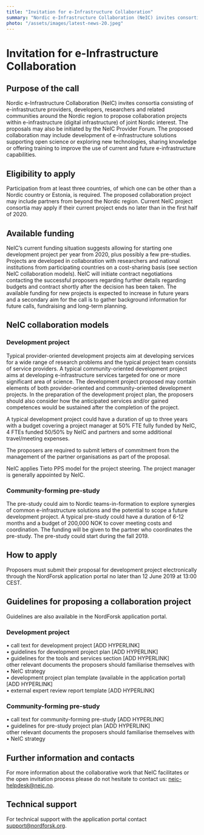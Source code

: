 ```yaml
---
title: "Invitation for e-Infrastructure Collaboration"
summary: "Nordic e-Infrastructure Collaboration (NeIC) invites consortia consisting of e-infrastructure providers, developers, researchers and related communities around the Nordic region to propose collaboration projects within e-infrastructure (digital infrastructure) of joint Nordic interest."
photo: "/assets/images/latest-news-20.jpeg"
---
```


Invitation for e-Infrastructure Collaboration 
===============================

## Purpose of the call
Nordic e-Infrastructure Collaboration (NeIC) invites consortia consisting of e-infrastructure providers, developers, researchers and related communities around the Nordic region to propose collaboration projects within e-infrastructure (digital infrastructure) of joint Nordic interest. The proposals may also be initiated by the NeIC Provider Forum. The proposed collaboration may include development of e-infrastructure solutions supporting open science or exploring new technologies, sharing knowledge or offering training to improve the use of current and future e-infrastructure capabilities.
<br>
## Eligibility to apply
Participation from at least three countries, of which one can be other than a Nordic country or Estonia, is required. The proposed collaboration project may include partners from beyond the Nordic region. Current NeIC project consortia may apply if their current project ends no later than in the first half of 2020.
<br>
## Available funding
NeIC’s current funding situation suggests allowing for starting one development project per year from 2020, plus possibly a few pre-studies. Projects are developed in collaboration with researchers and national institutions from participating countries on a cost-sharing basis (see section NeIC collaboration models). NeIC will initiate contract negotiations contacting the successful proposers regarding further details regarding budgets and contract shortly after the decision has been taken.
The available funding for new projects is expected to increase in future years and a secondary aim for the call is to gather background information for future calls, fundraising and long-term planning.
<br>
## NeIC collaboration models

### Development project
Typical provider-oriented development projects aim at developing services for a wide range of research problems and the typical project team consists of service providers. A typical community-oriented development project aims at developing e-infrastructure services targeted for one or more significant area of science. The development project proposed may contain elements of both provider-oriented and community-oriented development projects. In the preparation of the development project plan, the proposers should also consider how the anticipated services and/or gained competences would be sustained after the completion of the project.

A typical development project could have a duration of up to three years with a budget covering a project manager at 50% FTE fully funded by NeIC, 4 FTEs funded 50/50% by NeIC and partners and some additional travel/meeting expenses.

The proposers are required to submit letters of commitment from the management of the partner organisations as part of the proposal.

NeIC applies Tieto PPS model for the project steering. The project manager is generally appointed by NeIC. 

### Community-forming pre-study
The pre-study could aim to Nordic teams-in-formation to explore synergies of common e-infrastructure solutions and the potential to scope a future development project.
A typical pre-study could have a duration of 6-12 months and a budget of 200,000 NOK to cover meeting costs and coordination. The funding will be given to the partner who coordinates the pre-study. The pre-study could start during the fall 2019.
<br>
## How to apply
Proposers must submit their proposal for development project electronically through the NordForsk application portal no later than 12 June 2019 at 13:00 CEST.
<br>
## Guidelines for proposing a collaboration project
Guidelines are also available in the NordForsk application portal.
### Development project
•	call text for development project [ADD HYPERLINK] <br>
•	guidelines for development project plan [ADD HYPERLINK] <br>
•	guidelines for the tools and services section [ADD HYPERLINK] <br>
other relevant documents the proposers should familiarise themselves with <br>
•	NeIC strategy <br>
•	development project plan template (available in the application portal)  [ADD HYPERLINK] <br>
•	external expert review report template [ADD HYPERLINK]
### Community-forming pre-study
•	call text for community-forming pre-study [ADD HYPERLINK] <br>
•	guidelines for pre-study project plan [ADD HYPERLINK] <br>
other relevant documents the proposers should familiarise themselves with <br>
•	NeIC strategy

## Further information and contacts
For more information about the collaborative work that NeIC facilitates or the open invitation process please do not hesitate to contact us: neic-helpdesk@neic.no.
<br>
## Technical support
For technical support with the application portal contact support@nordforsk.org.
